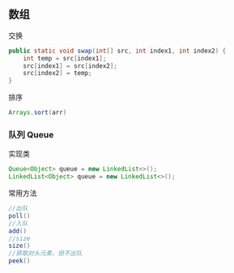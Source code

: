 ## 数组
交换
```java
public static void swap(int[] src, int index1, int index2) {
    int temp = src[index1];
    src[index1] = src[index2];
    src[index2] = temp;
}
```

排序
```java
Arrays.sort(arr)
```
### 队列 Queue
实现类
```java
Queue<Object> queue = new LinkedList<>();
LinkedList<Object> queue = new LinkedList<>();
```

常用方法
```java
//出队
poll()
//入队
add()
//size
size()
//获取对头元素，但不出队
peek()
```